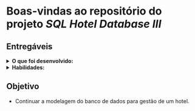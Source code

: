 # Boas-vindas ao repositório do projeto _SQL Hotel Database III_

## Entregáveis

<details>
  <summary><strong>O que foi desenvolvido:</strong></summary>

- Criação da tabela `hotels`, junto com a adição de valores;
- Criação da tabela `roms`, junto com a adição de valores;
- _Queries_ que retornam:
  - Todas as colunas da junção entre as tabelas `hotels` e `rooms`;
  - O hotel, rua, bairro, diária e disponibilidade de todos os quartos de hotéis;
  - O hotel, rua, bairro e cidade de todos os quartos dos hotéis disponíveis;
  - O hotel, estado, cidade, bairro e rua de todos os quartos dos hotéis disponíveis, que tenham pelo menos três estrelas e preço máximo de 200.00.

</details>

<details>
  <summary><strong>Habilidades:</strong></summary>

- Relacionar tabelas em banco de dados relacionais;
- Identificar o que é uma chave estrangeira (`FOREIGN KEY`);
- **Extrair dados** de várias tabelas que possuem relacionamentos.

</details>

## Objetivo

- Continuar a modelagem do banco de dados para gestão de um hotel.
